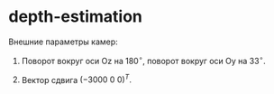 # depth-estimation

Внешние параметры камер:


1. Поворот вокруг оси Oz на $180^\circ,$ поворот вокруг оси Oy на $33^\circ.$ 


1. Вектор сдвига $(-3000\  0 \ 0)^T.$
